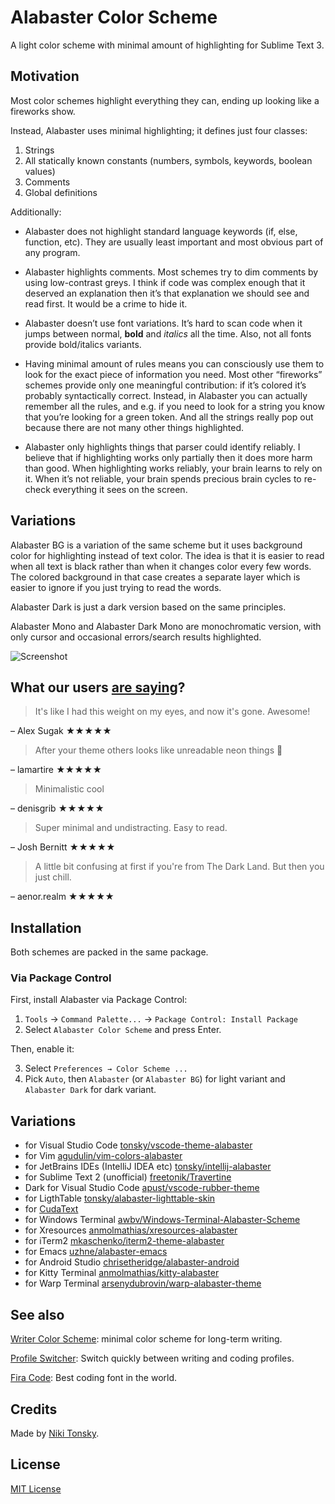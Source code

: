 # Alabaster Color Scheme

A light color scheme with minimal amount of highlighting for Sublime Text 3.

## Motivation

Most color schemes highlight everything they can, ending up looking like a fireworks show.

Instead, Alabaster uses minimal highlighting; it defines just four classes:

  1. Strings
  2. All statically known constants (numbers, symbols, keywords, boolean values)
  3. Comments
  4. Global definitions

Additionally:

- Alabaster does not highlight standard language keywords (if, else, function, etc). They are usually least important and most obvious part of any program.

- Alabaster highlights comments. Most schemes try to dim comments by using low-contrast greys. I think if code was complex enough that it deserved an explanation then it’s that explanation we should see and read first. It would be a crime to hide it.

- Alabaster doesn’t use font variations. It’s hard to scan code when it jumps between normal, **bold** and *italics* all the time. Also, not all fonts provide bold/italics variants.

- Having minimal amount of rules means you can consciously use them to look for the exact piece of information you need. Most other “fireworks” schemes provide only one meaningful contribution: if it’s colored it’s probably syntactically correct. Instead, in Alabaster you can actually remember all the rules, and e.g. if you need to look for a string you know that you’re looking for a green token. And all the strings really pop out because there are not many other things highlighted.

- Alabaster only highlights things that parser could identify reliably. I believe that if highlighting works only partially then it does more harm than good. When highlighting works reliably, your brain learns to rely on it. When it’s not reliable, your brain spends precious brain cycles to re-check everything it sees on the screen.

## Variations

Alabaster BG is a variation of the same scheme but it uses background color for highlighting instead of text color. The idea is that it is easier to read when all text is black rather than when it changes color every few words. The colored background in that case creates a separate layer which is easier to ignore if you just trying to read the words.

Alabaster Dark is just a dark version based on the same principles.

Alabaster Mono and Alabaster Dark Mono are monochromatic version, with only cursor and occasional errors/search results highlighted.

![Screenshot](alabaster_family.png)

## What our users [are saying](https://marketplace.visualstudio.com/items?itemName=tonsky.theme-alabaster&ssr=false#review-details)?

> It's like I had this weight on my eyes, and now it's gone. Awesome!

– Alex Sugak ★★★★★

> After your theme others looks like unreadable neon things 🤯

– lamartire ★★★★★

> Minimalistic cool

– denisgrib ★★★★★

> Super minimal and undistracting. Easy to read.

– Josh Bernitt ★★★★★

> A little bit confusing at first if you're from The Dark Land. But then you just chill.

– aenor.realm ★★★★★

## Installation

Both schemes are packed in the same package.

### Via Package Control

First, install Alabaster via Package Control:

1. `Tools` → `Command Palette...` → `Package Control: Install Package`
2. Select `Alabaster Color Scheme` and press Enter.

Then, enable it:

3. Select `Preferences → Color Scheme ...`
4. Pick `Auto`, then `Alabaster` (or `Alabaster BG`) for light variant and `Alabaster Dark` for dark variant.

## Variations

- for Visual Studio Code [tonsky/vscode-theme-alabaster](https://github.com/tonsky/vscode-theme-alabaster)
- for Vim [agudulin/vim-colors-alabaster](https://github.com/agudulin/vim-colors-alabaster)
- for JetBrains IDEs (IntelliJ IDEA etc) [tonsky/intellij-alabaster](https://github.com/tonsky/intellij-alabaster)
- for Sublime Text 2 (unofficial) [freetonik/Travertine](https://github.com/freetonik/Travertine)
- Dark for Visual Studio Code [apust/vscode-rubber-theme](https://github.com/apust/vscode-rubber-theme)
- for LigthTable [tonsky/alabaster-lighttable-skin](https://github.com/tonsky/alabaster-lighttable-skin)
- for [CudaText](https://sourceforge.net/projects/cudatext/files/addons/themes/theme.Alabaster.zip/download)
- for Windows Terminal [awbv/Windows-Terminal-Alabaster-Scheme](https://github.com/awbv/Windows-Terminal-Alabaster-Scheme)
- for Xresources [anmolmathias/xresources-alabaster](https://github.com/anmolmathias/xresources-alabaster)
- for iTerm2 [mkaschenko/iterm2-theme-alabaster](https://github.com/mkaschenko/iterm2-theme-alabaster)
- for Emacs [uzhne/alabaster-emacs](https://github.com/uzhne/alabaster-emacs/blob/master/alabaster-theme.el)
- for Android Studio [chrisetheridge/alabaster-android](https://github.com/chrisetheridge/alabaster-android)
- for Kitty Terminal [anmolmathias/kitty-alabaster](https://github.com/anmolmathias/kitty-alabaster)
- for Warp Terminal [arsenydubrovin/warp-alabaster-theme](https://github.com/arsenydubrovin/warp-alabaster-theme)

## See also

[Writer Color Scheme](https://github.com/tonsky/sublime-scheme-writer): minimal color scheme for long-term writing.

[Profile Switcher](https://github.com/tonsky/sublime-profiles): Switch quickly between writing and coding profiles.

[Fira Code](https://github.com/tonsky/FiraCode/): Best coding font in the world.

## Credits

Made by [Niki Tonsky](https://twitter.com/nikitonsky).

## License

[MIT License](./LICENSE.txt)
